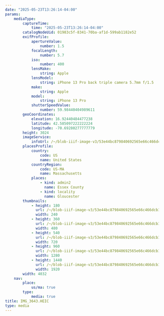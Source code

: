 ```yaml
---
date: "2025-05-23T13:26:14-04:00"
params:
    mediaType:
        captureTime:
            time: "2025-05-23T13:26:14-04:00"
        catalogNodeUid: 01983c5f-8341-70ba-af1d-599ab1182e52
        exifProfile:
            apertureValue:
                number: 1.5
            focalLength:
                number: 5.7
            iso:
                number: 400
            lensMake:
                string: Apple
            lensModel:
                string: iPhone 13 Pro back triple camera 5.7mm f/1.5
            make:
                string: Apple
            model:
                string: iPhone 13 Pro
            shutterSpeedValue:
                number: 59.98440404989611
        geoCoordinates:
            elevation: 16.92440484477238
            latitude: 42.585097222222224
            longitude: -70.69280277777779
        height: 3024
        imageService:
            infoUrl: /~/blob-iiif-image-v3/53e44bc879840692565e66c466dcb14c1066f790fec0bdb77222fa69ed132066/info.json
        placesProfile:
            country:
                code: US
                name: United States
            countryRegion:
                code: US-MA
                name: Massachusetts
            places:
                - kind: admin2
                  name: Essex County
                - kind: locality
                  name: Gloucester
        thumbnails:
            - height: 180
              url: /~/blob-iiif-image-v3/53e44bc879840692565e66c466dcb14c1066f790fec0bdb77222fa69ed132066/full/240%2C180/0/default.jpg
              width: 240
            - height: 360
              url: /~/blob-iiif-image-v3/53e44bc879840692565e66c466dcb14c1066f790fec0bdb77222fa69ed132066/full/480%2C360/0/default.jpg
              width: 480
            - height: 540
              url: /~/blob-iiif-image-v3/53e44bc879840692565e66c466dcb14c1066f790fec0bdb77222fa69ed132066/full/720%2C540/0/default.jpg
              width: 720
            - height: 960
              url: /~/blob-iiif-image-v3/53e44bc879840692565e66c466dcb14c1066f790fec0bdb77222fa69ed132066/full/1280%2C960/0/default.jpg
              width: 1280
            - height: 1440
              url: /~/blob-iiif-image-v3/53e44bc879840692565e66c466dcb14c1066f790fec0bdb77222fa69ed132066/full/1920%2C1440/0/default.jpg
              width: 1920
        width: 4032
    nav:
        place:
            us/ma: true
        type:
            media: true
title: IMG_3643.HEIC
type: media
---
```

